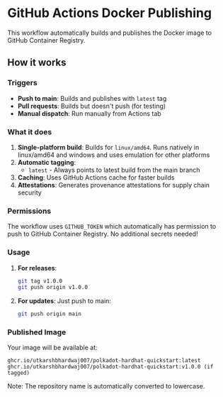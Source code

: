 # GitHub Actions Docker Publishing

This workflow automatically builds and publishes the Docker image to GitHub Container Registry.

## How it works

### Triggers
- **Push to main**: Builds and publishes with `latest` tag
- **Pull requests**: Builds but doesn't push (for testing)
- **Manual dispatch**: Run manually from Actions tab

### What it does

1. **Single-platform build**: Builds for `linux/amd64`. Runs natively in linux/amd64 and windows and uses emulation for other platforms
2. **Automatic tagging**:
   - `latest` - Always points to latest build from the main branch
3. **Caching**: Uses GitHub Actions cache for faster builds
4. **Attestations**: Generates provenance attestations for supply chain security

### Permissions

The workflow uses `GITHUB_TOKEN` which automatically has permission to push to GitHub Container Registry. No additional secrets needed!

### Usage

1. **For releases**:
   ```bash
   git tag v1.0.0
   git push origin v1.0.0
   ```

2. **For updates**: Just push to main:
   ```bash
   git push origin main
   ```

### Published Image

Your image will be available at:
```
ghcr.io/utkarshbhardwaj007/polkadot-hardhat-quickstart:latest
ghcr.io/utkarshbhardwaj007/polkadot-hardhat-quickstart:v1.0.0 (if tagged)
```

Note: The repository name is automatically converted to lowercase.
